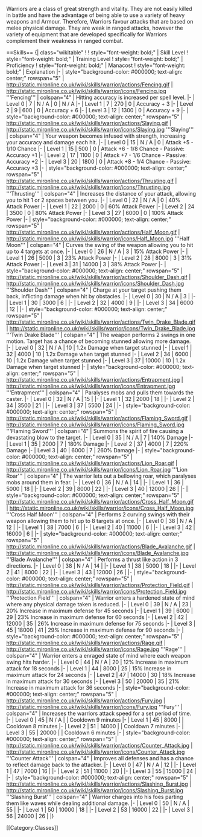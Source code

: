 Warriors are a class of great strength and vitality. They are not easily killed in battle and have the advantage of being able to use a variety of heavy weapons and Armour. Therefore, Warriors favour attacks that are based on melee physical damage. They are weak in ranged attacks, however the variety of equipment that are developed specifically for Warriors complement their weakness in ranged combat.

==Skills==
{| class="wikitable"
! 
! style="font-weight: bold;" | Skill Level
! style="font-weight: bold;" | Training Level
! style="font-weight: bold;" | Proficiency
! style="font-weight: bold;" | Manacost
! style="font-weight: bold;" | Explanation
|-
| style="background-color: #000000; text-align: center;"  rowspan="5" | http://static.mironline.co.uk/wiki/skills/warrior/actions/Fencing.gif
| http://static.mironline.co.uk/wiki/skills/warrior/icons/Fencing.jpg '''Fencing'''
| colspan="4" | Hitting accuracy is increased per spell level.
|-
| Level 0
| 7
| N / A
| 0
| N / A
|-
| Level 1
| 7
| 270
| 0
| Accuracy + 3
|-
| Level 2
| 9
| 600
| 0
| Accuracy + 6
|-
| Level 3
| 12
| 1300
| 0
| Accuracy + 9
|-
| style="background-color: #000000; text-align: center;" rowspan="5" | http://static.mironline.co.uk/wiki/skills/warrior/actions/Slaying.gif
| http://static.mironline.co.uk/wiki/skills/warrior/icons/Slaying.jpg '''Slaying'''
| colspan="4" | Your weapon becomes infused with strength, increasing your accuracy and damage each hit.
|-
| Level 0
| 15
| N / A
| 0
| Attack +5 - 1/10 Chance
|-
| Level 1
| 15
| 500
| 0
| Attack +6 - 1/8 Chance - Passive: Accuracy +1
|-
| Level 2
| 17
| 1100
| 0
| Attack +7 - 1/6 Chance - Passive: Accuracy +2
|-
| Level 3
| 20
| 1800
| 0
| Attack +8 - 1/4 Chance - Passive: Accuracy +3
|-
| style="background-color: #000000; text-align: center;" rowspan="5" | http://static.mironline.co.uk/wiki/skills/warrior/actions/Thrusting.gif
| http://static.mironline.co.uk/wiki/skills/warrior/icons/Thrusting.jpg '''Thrusting'''
| colspan="4" | Increases the distance of your attack, allowing you to hit 1 or 2 spaces between you.
|-
| Level 0
| 22
| N / A
| 0
| 40% Attack Power
|-
| Level 1
| 22
| 2000
| 0
| 60% Attack Power
|-
| Level 2
| 24
| 3500
| 0
| 80% Attack Power
|-
| Level 3
| 27
| 6000
| 0
| 100% Attack Power
|-
| style="background-color: #000000; text-align: center;" rowspan="5" | http://static.mironline.co.uk/wiki/skills/warrior/actions/Half_Moon.gif
| http://static.mironline.co.uk/wiki/skills/warrior/icons/Half_Moon.jpg '''Half Moon'''
| colspan="4" | Curves the swing of the weapon allowing you to hit up to 4 targets at once.
|-
| Level 0
| 26
| N / A
| 3
| 15% Attack Power
|-
| Level 1
| 26
| 5000
| 3
| 23% Attack Power
|-
| Level 2
| 28
| 8000
| 3
| 31% Attack Power
|-
| Level 3
| 31
| 14000
| 3
| 38% Attack Power
|-
| style="background-color: #000000; text-align: center;" rowspan="5" | http://static.mironline.co.uk/wiki/skills/warrior/actions/Shoulder_Dash.gif
| http://static.mironline.co.uk/wiki/skills/warrior/icons/Shoulder_Dash.jpg '''Shoulder Dash'''
| colspan="4" | Charge at your target pushing them back, inflicting damage when hit by obstacles.
|-
| Level 0
| 30
| N / A
| 3
| 
|-
| Level 1
| 30
| 3000
| 6
| 
|-
| Level 2
| 32
| 4000
| 9
| 
|-
| Level 3
| 34
| 6000
| 12
| 
|-
| style="background-color: #000000; text-align: center;" rowspan="5" | http://static.mironline.co.uk/wiki/skills/warrior/actions/Twin_Drake_Blade.gif
| http://static.mironline.co.uk/wiki/skills/warrior/icons/Twin_Drake_Blade.jpg '''Twin Drake Blade'''
| colspan="4" | The weapon performs 2 swings in one motion. Target has a chance of becoming stunned allowing more damage.
|-
| Level 0
| 32
| N / A
| 10
| 1.2x Damage when target stunned
|-
| Level 1
| 32
| 4000
| 10
| 1.2x Damage when target stunned
|-
| Level 2
| 34
| 6000
| 10
| 1.2x Damage when target stunned
|-
| Level 3
| 37
| 10000
| 10
| 1.2x Damage when target stunned
|-
| style="background-color: #000000; text-align: center;" rowspan="5" | http://static.mironline.co.uk/wiki/skills/warrior/actions/Entrapment.jpg
| http://static.mironline.co.uk/wiki/skills/warrior/icons/Entrapment.jpg '''Entrapment'''
| colspan="4" | Paralyses mobs and pulls them towards the caster.
|-
| Level 0
| 32
| N / A
| 15
| 
|-
| Level 1
| 32
| 2000
| 18
| 
|-
| Level 2
| 34
| 3500
| 21
| 
|-
| Level 3
| 37
| 5500
| 24
| 
|-
| style="background-color: #000000; text-align: center;" rowspan="5" | http://static.mironline.co.uk/wiki/skills/warrior/actions/Flaming_Sword.gif
| http://static.mironline.co.uk/wiki/skills/warrior/icons/Flaming_Sword.jpg '''Flaming Sword'''
| colspan="4" | Summons the spirit of fire causing a devastating blow to the target.
|-
| Level 0
| 35
| N / A
| 7
| 140% Damage
|-
| Level 1
| 35
| 2000
| 7
| 180% Damage
|-
| Level 2
| 37
| 4000
| 7
| 220% Damage
|-
| Level 3
| 40
| 6000
| 7
| 260% Damage
|-
| style="background-color: #000000; text-align: center;" rowspan="5" | http://static.mironline.co.uk/wiki/skills/warrior/actions/Lion_Roar.gif
| http://static.mironline.co.uk/wiki/skills/warrior/icons/Lion_Roar.jpg '''Lion Roar'''
| colspan="4" | The warrior lets out a bellowing roar, which paralyses mobs around them in fear.
|-
| Level 0
| 36
| N / A
| 14
| 
|-
| Level 1
| 36
| 5000
| 18
| 
|-
| Level 2
| 39
| 8000
| 22
| 
|-
| Level 3
| 40
| 12000
| 26
| 
|-
| style="background-color: #000000; text-align: center;" rowspan="5" | http://static.mironline.co.uk/wiki/skills/warrior/actions/Cross_Half_Moon.gif
| http://static.mironline.co.uk/wiki/skills/warrior/icons/Cross_Half_Moon.jpg '''Cross Half Moon'''
| colspan="4" | Performs 2 curving swings with their weapon allowing them to hit up to 8 targets at once.
|-
| Level 0
| 38
| N / A
| 12
| 
|-
| Level 1
| 38
| 7000
| 6
| 
|-
| Level 2
| 40
| 11000
| 6
| 
|-
| Level 3
| 42
| 16000
| 6
| 
|-
| style="background-color: #000000; text-align: center;" rowspan="5" | http://static.mironline.co.uk/wiki/skills/warrior/actions/Blade_Avalanche.gif
| http://static.mironline.co.uk/wiki/skills/warrior/icons/Blade_Avalanche.jpg '''Blade Avalanche'''
| colspan="4" | Performs a thrust like action in 3 directions.
|-
| Level 0
| 38
| N / A
| 14
| 
|-
| Level 1
| 38
| 5000
| 18
| 
|-
| Level 2
| 41
| 8000
| 22
| 
|-
| Level 3
| 43
| 12000
| 26
| 
|-
| style="background-color: #000000; text-align: center;" rowspan="5" | http://static.mironline.co.uk/wiki/skills/warrior/actions/Protection_Field.gif
| http://static.mironline.co.uk/wiki/skills/warrior/icons/Protection_Field.jpg '''Protection Field'''
| colspan="4" | Warrior enters a hardened state of mind where any physical damage taken is reduced.
|-
| Level 0
| 39
| N / A
| 23
| 20% Increase in maximum defense for 45 seconds
|-
| Level 1
| 39
| 6000
| 29
| 23% Increase in maximum defense for 60 seconds
|-
| Level 2
| 42
| 12000
| 35
| 26% Increase in maximum defense for 75 seconds
|-
| Level 3
| 45
| 18000
| 41
| 29% Increase in maximum defense for 90 seconds
|-
| style="background-color: #000000; text-align: center;" rowspan="5" | http://static.mironline.co.uk/wiki/skills/warrior/actions/Rage.gif
| http://static.mironline.co.uk/wiki/skills/warrior/icons/Rage.jpg '''Rage'''
| colspan="4" | Warrior enters a enraged state of mind where each weapon swing hits harder.
|-
| Level 0
| 44
| N / A
| 20
| 12% Increase in maximum attack for 18 seconds
|-
| Level 1
| 44
| 8000
| 25
| 15% Increase in maximum attack for 24 seconds
|-
| Level 2
| 47
| 14000
| 30
| 18% Increase in maximum attack for 30 seconds
|-
| Level 3
| 50
| 20000
| 35
| 21% Increase in maximum attack for 36 seconds
|-
| style="background-color: #000000; text-align: center;" rowspan="5" | http://static.mironline.co.uk/wiki/skills/warrior/actions/Fury.jpg
| http://static.mironline.co.uk/wiki/skills/warrior/icons/Fury.jpg '''Fury'''
| colspan="4" | Increases the warriors attack speed for a set period of time.
|-
| Level 0
| 45
| N / A
| 
| Cooldown 9 minutes
|-
| Level 1
| 45
| 8000
| 
| Cooldown 8 minutes
|-
| Level 2
| 51
| 14000
| 
| Cooldown 7 minutes
|-
| Level 3
| 55
| 20000
| 
| Cooldown 6 minutes
|-
| style="background-color: #000000; text-align: center;" rowspan="5" | http://static.mironline.co.uk/wiki/skills/warrior/actions/Counter_Attack.jpg
| http://static.mironline.co.uk/wiki/skills/warrior/icons/Counter_Attack.jpg '''Counter Attack'''
| colspan="4" | Improves all defenses and has a chance to reflect damage back to the attacker.
|-
| Level 0
| 47
| N / A
| 12
| 
|-
| Level 1
| 47
| 7000
| 16
| 
|-
| Level 2
| 51
| 11000
| 20
| 
|-
| Level 3
| 55
| 15000
| 24
| 
|-
| style="background-color: #000000; text-align: center;" rowspan="5" | http://static.mironline.co.uk/wiki/skills/warrior/actions/Slashing_Burst.jpg
| http://static.mironline.co.uk/wiki/skills/warrior/icons/Slashing_Burst.jpg '''Slashing Burst'''
| colspan="4" | Warrior charges into his foes parting them like waves while dealing additional damage.
|-
| Level 0
| 50
| N / A
| 55
| 
|-
| Level 1
| 50
| 10000
| 18
| 
|-
| Level 2
| 53
| 16000
| 22
| 
|-
| Level 3
| 56
| 24000
| 26
| 
|}

[[Category:Classes]]
